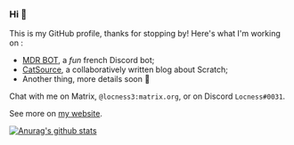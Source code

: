 ### Hi 👋

<!--
**locness3/locness3** is a ✨ _special_ ✨ repository because its `README.md` (this file) appears on your GitHub profile.

Here are some ideas to get you started:

- 🔭 I’m currently working on ...
- 🌱 I’m currently learning ...
- 👯 I’m looking to collaborate on ...
- 🤔 I’m looking for help with ...
- 💬 Ask me about ...
- 📫 How to reach me: ...
- 😄 Pronouns: ...
- ⚡ Fun fact: ...
-->

This is my GitHub profile, thanks for stopping by! Here's what I'm working on :

- [MDR BOT](https://github.com/mdr-bot/mdr-bot), a *fun* french Discord bot;
- [CatSource](https://github.com/csourcesc), a collaboratively written blog about Scratch;
- Another thing, more details soon :eyes:

Chat with me on Matrix, `@locness3:matrix.org`, or on Discord `Locness#0031`.

See more on [my website](https://locness.hopto.org).

[![Anurag's github stats](https://github-readme-stats.vercel.app/api?username=locness3)](https://github.com/anuraghazra/github-readme-stats)

